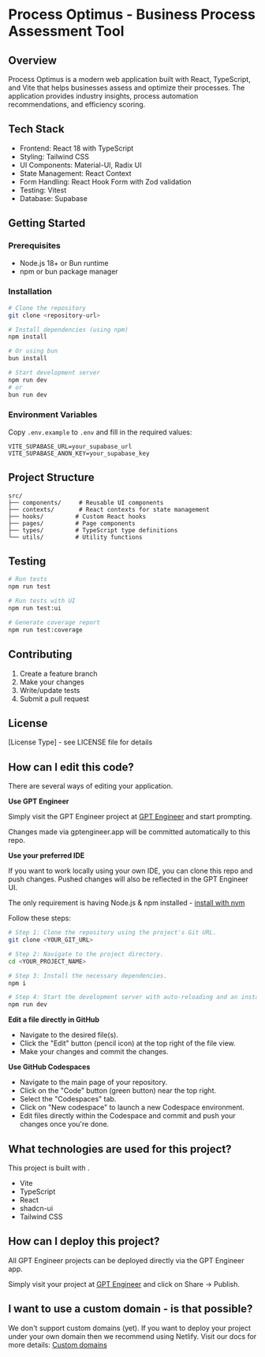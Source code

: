 # Process Optimus - Business Process Assessment Tool

## Overview
Process Optimus is a modern web application built with React, TypeScript, and Vite that helps businesses assess and optimize their processes. The application provides industry insights, process automation recommendations, and efficiency scoring.

## Tech Stack
- Frontend: React 18 with TypeScript
- Styling: Tailwind CSS
- UI Components: Material-UI, Radix UI
- State Management: React Context
- Form Handling: React Hook Form with Zod validation
- Testing: Vitest
- Database: Supabase

## Getting Started

### Prerequisites
- Node.js 18+ or Bun runtime
- npm or bun package manager

### Installation
```bash
# Clone the repository
git clone <repository-url>

# Install dependencies (using npm)
npm install

# Or using bun
bun install

# Start development server
npm run dev
# or
bun run dev
```

### Environment Variables
Copy `.env.example` to `.env` and fill in the required values:
```
VITE_SUPABASE_URL=your_supabase_url
VITE_SUPABASE_ANON_KEY=your_supabase_key
```

## Project Structure
```
src/
├── components/     # Reusable UI components
├── contexts/       # React contexts for state management
├── hooks/         # Custom React hooks
├── pages/         # Page components
├── types/         # TypeScript type definitions
└── utils/         # Utility functions
```

## Testing
```bash
# Run tests
npm run test

# Run tests with UI
npm run test:ui

# Generate coverage report
npm run test:coverage
```

## Contributing
1. Create a feature branch
2. Make your changes
3. Write/update tests
4. Submit a pull request

## License
[License Type] - see LICENSE file for details

## How can I edit this code?

There are several ways of editing your application.

**Use GPT Engineer**

Simply visit the GPT Engineer project at [GPT Engineer](https://gptengineer.app/projects/428b3a70-a2df-4d94-a777-c7316c456c84/improve) and start prompting.

Changes made via gptengineer.app will be committed automatically to this repo.

**Use your preferred IDE**

If you want to work locally using your own IDE, you can clone this repo and push changes. Pushed changes will also be reflected in the GPT Engineer UI.

The only requirement is having Node.js & npm installed - [install with nvm](https://github.com/nvm-sh/nvm#installing-and-updating)

Follow these steps:

```sh
# Step 1: Clone the repository using the project's Git URL.
git clone <YOUR_GIT_URL>

# Step 2: Navigate to the project directory.
cd <YOUR_PROJECT_NAME>

# Step 3: Install the necessary dependencies.
npm i

# Step 4: Start the development server with auto-reloading and an instant preview.
npm run dev
```

**Edit a file directly in GitHub**

- Navigate to the desired file(s).
- Click the "Edit" button (pencil icon) at the top right of the file view.
- Make your changes and commit the changes.

**Use GitHub Codespaces**

- Navigate to the main page of your repository.
- Click on the "Code" button (green button) near the top right.
- Select the "Codespaces" tab.
- Click on "New codespace" to launch a new Codespace environment.
- Edit files directly within the Codespace and commit and push your changes once you're done.

## What technologies are used for this project?

This project is built with .

- Vite
- TypeScript
- React
- shadcn-ui
- Tailwind CSS

## How can I deploy this project?

All GPT Engineer projects can be deployed directly via the GPT Engineer app.

Simply visit your project at [GPT Engineer](https://gptengineer.app/projects/428b3a70-a2df-4d94-a777-c7316c456c84/improve) and click on Share -> Publish.

## I want to use a custom domain - is that possible?

We don't support custom domains (yet). If you want to deploy your project under your own domain then we recommend using Netlify. Visit our docs for more details: [Custom domains](https://docs.gptengineer.app/tips-tricks/custom-domain/)
